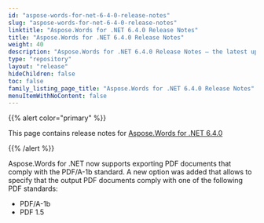 ```yaml
---
id: "aspose-words-for-net-6-4-0-release-notes"
slug: "aspose-words-for-net-6-4-0-release-notes"
linktitle: "Aspose.Words for .NET 6.4.0 Release Notes"
title: "Aspose.Words for .NET 6.4.0 Release Notes"
weight: 40
description: "Aspose.Words for .NET 6.4.0 Release Notes – the latest updates and fixes."
type: "repository"
layout: "release"
hideChildren: false
toc: false
family_listing_page_title: "Aspose.Words for .NET 6.4.0 Release Notes"
menuItemWithNoContent: false
---
```


{{% alert color="primary" %}}

This page contains release notes for [Aspose.Words for .NET 6.4.0](https://releases.aspose.com/words/net/new-releases/aspose.words-for-.net-6.4.0/)

{{% /alert %}}

Aspose.Words for .NET now supports exporting PDF documents that comply with the PDF/A-1b standard. A new option was added that allows to specify that the output PDF documents comply with one of the following PDF standards:

- PDF/A-1b
- PDF 1.5



